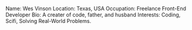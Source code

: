Name: Wes Vinson
Location: Texas, USA
Occupation: Freelance Front-End Developer
Bio: A creater of code, father, and husband
Interests: Coding, Scifi, Solving Real-World Problems.